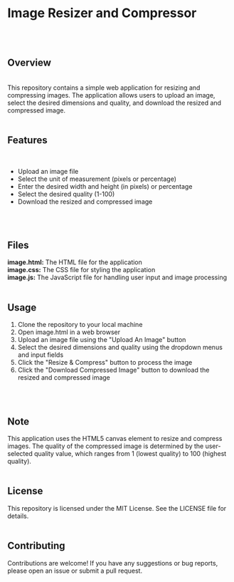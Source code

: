 <h1>Image Resizer and Compressor</h1><br /><br />

<h2>Overview</h2><br />
This repository contains a simple web application for resizing and compressing images. The application allows users to upload an image, select the desired dimensions and quality, and download the resized and compressed image.<br /><br />

<h2>Features</h2><br />
<ul>
  <li>Upload an image file</li>
  <li>Select the unit of measurement (pixels or percentage)</li>
  <li>Enter the desired width and height (in pixels) or percentage</li>
  <li>Select the desired quality (1-100)</li>
  <li>Download the resized and compressed image</li>
</ul><br /><br />
<h2>Files</h2>

**image.html:** The HTML file for the application<br />
**image.css:** The CSS file for styling the application<br />
**image.js:** The JavaScript file for handling user input and image processing<br /><br />

<h2>Usage</h2>
<ol>
  <li>Clone the repository to your local machine</li>
  <li>Open image.html in a web browser</li>
  <li>Upload an image file using the "Upload An Image" button</li>
  <li>Select the desired dimensions and quality using the dropdown menus and input fields</li>
  <li>Click the "Resize & Compress" button to process the image</li>
  <li>Click the "Download Compressed Image" button to download the resized and compressed image</li>
</ol><br /><br />

<h2>Note</h2>
This application uses the HTML5 canvas element to resize and compress images. The quality of the compressed image is determined by the user-selected quality value, which ranges from 1 (lowest quality) to 100 (highest quality).<br /><br />

<h2>License</h2>
This repository is licensed under the MIT License. See the LICENSE file for details.<br /><br />

<h2>Contributing</h2>
Contributions are welcome! If you have any suggestions or bug reports, please open an issue or submit a pull request.
